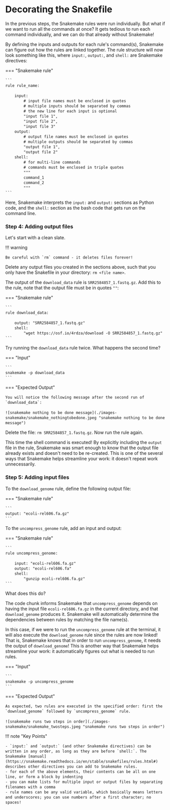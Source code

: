 # Decorating the Snakefile

In the previous steps, the Snakemake rules were run individually. But what if we want to run all the commands at once? It gets tedious to run each command individually, and we can do that already without Snakemake!

By defining the inputs and outputs for each rule's command(s), Snakemake can figure out how the rules are linked together. The rule structure will now look something like this, where `input:`, `output:`, and `shell:` are Snakemake directives:

=== "Snakemake rule"

    ```
    rule rule_name:

        input:
            # input file names must be enclosed in quotes
            # multiple inputs should be separated by commas
            # the new line for each input is optional
            "input file 1",
            "input file 2",
            "input file 3"
        output:
            # output file names must be enclosed in quotes
            # multiple outputs should be separated by commas
            "output file 1",
            "output file 2"
        shell:
            # for multi-line commands
            # commands must be enclosed in triple quotes
            """
            command_1
            command_2
            """
    ```

Here, Snakemake interprets the `input:` and `output:` sections as Python code, and the `shell:` section as the bash code that gets run on the command line.

### Step 4: Adding output files

Let's start with a clean slate.

!!! warning

    Be careful with `rm` command - it deletes files forever!

Delete any output files you created in the sections above, such that you only have the Snakefile in your directory: `rm <file name>`.

The output of the `download_data` rule is `SRR2584857_1.fastq.gz`. Add this to the rule, note that the output file must be in quotes `""`:

=== "Snakemake rule"

    ```
    rule download_data:

        output: "SRR2584857_1.fastq.gz"
        shell:
            "wget https://osf.io/4rdza/download -O SRR2584857_1.fastq.gz"
    ```

Try running the `download_data` rule twice. What happens the second time?


=== "Input"

    ```
    snakemake -p download_data
    ```

=== "Expected Output"

    You will notice the following message after the second run of `download_data`:

    ![snakemake nothing to be done message](./images-snakemake/snakemake_nothingtobedone.jpeg "snakemake nothing to be done message")

Delete the file: `rm SRR2584857_1.fastq.gz`. Now run the rule again.

This time the shell command is executed! By explicitly including the `output` file in the rule, Snakemake was smart enough to know that the output file already exists and doesn't need to be re-created. This is one of the several ways that Snakemake helps streamline your work: it doesn't repeat work unnecessarily.

### Step 5: Adding input files

To the `download_genome` rule, define the following output file:

=== "Snakemake rule"

    ```
    output: "ecoli-rel606.fa.gz"
    ```


To the `uncompress_genome` rule, add an input and output:

=== "Snakemake rule"

    ```
    rule uncompress_genome:

        input: "ecoli-rel606.fa.gz"
        output: "ecoli-rel606.fa"
        shell:
            "gunzip ecoli-rel606.fa.gz"
    ```           

What does this do?

The code chunk informs Snakemake that `uncompress_genome` depends on having the input file `ecoli-rel606.fa.gz` in the current directory, and that `download_genome` produces it. Snakemake will automatically determine the dependencies between rules by matching the file name(s).

In this case, if we were to run the `uncompress_genome` rule at the terminal, it will also execute the `download_genome` rule since the rules are now linked! That is, Snakemake knows that in order to run `uncompress_genome`, it needs the output of `download_genome`! This is another way that Snakemake helps streamline your work: it automatically figures out what is needed to run rules.

=== "Input"

    ```
    snakemake -p uncompress_genome
    ```

=== "Expected Output"

    As expected, two rules are executed in the specified order: first the `download_genome` followed by `uncompress_genome` rule.

    ![snakemake runs two steps in order](./images-snakemake/snakemake_twosteps.jpeg "snakemake runs two steps in order")

!!! note "Key Points"

    - `input:` and `output:` (and other Snakemake directives) can be written in any order, as long as they are before `shell:`. The Snakemake [manual](https://snakemake.readthedocs.io/en/stable/snakefiles/rules.html#) describes other directives you can add to Snakemake rules.
    - for each of the above elements, their contents can be all on one line, or form a block by indenting
    - you can make lists for multiple input or output files by separating filenames with a comma
    - rule names can be any valid variable, which basically means letters and underscores; you can use numbers after a first character; no spaces!

